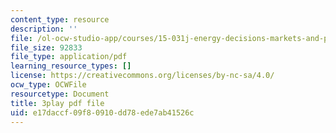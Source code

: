```yaml
---
content_type: resource
description: ''
file: /ol-ocw-studio-app/courses/15-031j-energy-decisions-markets-and-policies-spring-2012/e17daccf09f80910dd78ede7ab41526c_ruRaCsL9tpQ.pdf
file_size: 92833
file_type: application/pdf
learning_resource_types: []
license: https://creativecommons.org/licenses/by-nc-sa/4.0/
ocw_type: OCWFile
resourcetype: Document
title: 3play pdf file
uid: e17daccf-09f8-0910-dd78-ede7ab41526c
---
```

